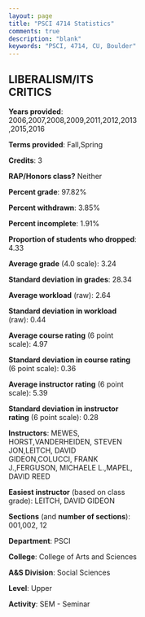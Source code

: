 ```yaml
---
layout: page
title: "PSCI 4714 Statistics"
comments: true
description: "blank"
keywords: "PSCI, 4714, CU, Boulder"
--- 
```

<head>
<script src="https://ajax.googleapis.com/ajax/libs/jquery/2.1.3/jquery.min.js"></script>
<script src="https://dl.dropboxusercontent.com/s/pc42nxpaw1ea4o9/highcharts.js?dl=0"></script>
<!-- <script src="../assets/js/highcharts.js"></script> -->
<style type="text/css">@font-face {
	font-family: "Bebas Neue";
	src: url(https://www.filehosting.org/file/details/544349/BebasNeue%20Regular.otf) format("opentype");
	}
	h1.Bebas { 
		font-family: "Bebas Neue", Verdana, Tahoma;
	}
</style>
</head>
<body>
	<div id="container" style="float: right; width: 45%; height: 88%; margin-left: 2.5%; margin-right: 2.5%;"></div>
	<script language="JavaScript">
		$(document).ready(function() {
		var chart = {type: 'column'};
		var title = {text: 'Grade Distribution'};
		var xAxis = {categories: ['A','B','C','D','F'],crosshair: true};
		var yAxis = {min: 0,title: {text: 'Percentage'}};
		var tooltip = {headerFormat: '<center><b><span style="font-size:20px">{point.key}</span></b></center>',
		               pointFormat: '<td style="padding:0"><b>{point.y:.1f}%</b></td>',
		               footerFormat: '</table>',shared: true,useHTML: true};
		var plotOptions = {column: {pointPadding: 0.0,borderWidth: 0}};  
		var credits = {enabled: false};var series= [{name: 'Percent',data: [43.57,40.0,15.0,0.36,1.07,]}];
		var json = {};
		json.chart = chart;
		json.title = title;
		json.tooltip = tooltip;
		json.xAxis = xAxis;
		json.yAxis = yAxis;  
		json.series = series;
		json.plotOptions = plotOptions;  
		json.credits = credits;
		$('#container').highcharts(json);
	});
	</script>
</body>
			   
## LIBERALISM/ITS CRITICS

**Years provided**: 2006,2007,2008,2009,2011,2012,2013,2015,2016

**Terms provided**: Fall,Spring

**Credits**: 3

**RAP/Honors class?** Neither

**Percent grade**: 97.82%

**Percent withdrawn**: 3.85%

**Percent incomplete**: 1.91%

**Proportion of students who dropped**: 4.33

**Average grade** (4.0 scale): 3.24

**Standard deviation in grades**: 28.34

**Average workload** (raw): 2.64

**Standard deviation in workload** (raw): 0.44

**Average course rating** (6 point scale): 4.97

**Standard deviation in course rating** (6 point scale): 0.36

**Average instructor rating** (6 point scale): 5.39

**Standard deviation in instructor rating** (6 point scale): 0.28

**Instructors**: MEWES, HORST,VANDERHEIDEN, STEVEN JON,LEITCH, DAVID GIDEON,COLUCCI, FRANK J.,FERGUSON, MICHAELE L.,MAPEL, DAVID REED

**Easiest instructor** (based on class grade): LEITCH, DAVID GIDEON

**Sections** (and **number of sections**): 001,002, 12

**Department**: PSCI

**College**: College of Arts and Sciences

**A&S Division**: Social Sciences

**Level**: Upper

**Activity**: SEM - Seminar
